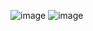 ![image](https://github.com/user-attachments/assets/3b5c650d-e853-479a-88a7-d3fc8d464a63)
![image](https://github.com/user-attachments/assets/baebee10-20d5-4e7e-a2a7-270032bc6810)
